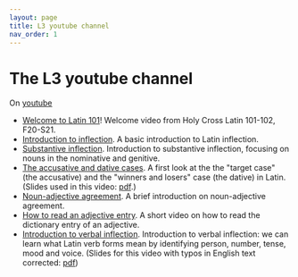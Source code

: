 ```yaml
---
layout: page
title: L3 youtube channel
nav_order: 1
---
```


# The L3 youtube channel


On [youtube](https://www.youtube.com/channel/UCyA2aidE3BiD3idsxrJr5Hg?view_as=subscriber)

- [Welcome to Latin 101](https://youtu.be/rm7NZqHxFNE)! Welcome video from Holy Cross Latin 101-102, F20-S21.
- [Introduction to inflection](https://youtu.be/5g1sz9qRNJ0). A basic introduction to Latin inflection.
-  [Substantive inflection](https://youtu.be/D-x9X1v3170).  Introduction to substantive inflection, focusing on nouns in the nominative and genitive.
- [The accusative and dative cases](https://youtu.be/7Efh1Wycx0g). A first look at the the "target case" (the accusative) and the "winners and losers" case (the dative) in Latin.  (Slides used in this video:  [pdf](./slides/accusative-dative.pdf).)
- [Noun-adjective agreement](https://youtu.be/h5ZG-GM3EFA). A brief introduction on noun-adjective agreement.
- [How to read an adjective entry](https://youtu.be/a_iyFuYTma4). A short video on how to read the dictionary entry of an adjective.
- [Introduction to verbal inflection](https://youtu.be/3W-s_L82MLc).  Introduction to verbal inflection: we can learn what Latin verb forms mean by  identifying person, number, tense, mood and voice.  (Slides for this video with typos in English text corrected:  [pdf](./slides/verbal-inflection.pdf))
